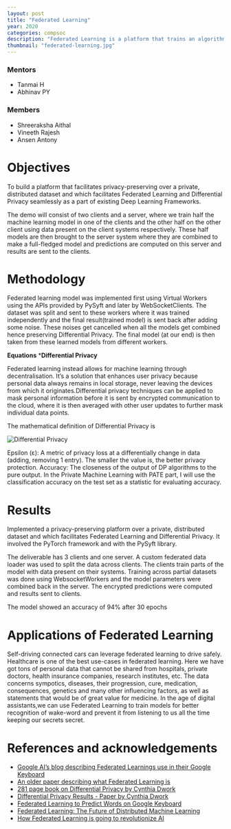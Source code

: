 ```yaml
---
layout: post
title: "Federated Learning"
year: 2020
categories: compsoc
description: "Federated Learning is a platform that trains an algorithm across multiple decentralized devices or servers holding local data samples, without exchanging their data samples."
thumbnail: "federated-learning.jpg"
---
```


### Mentors
- Tanmai H
- Abhinav PY

### Members
- Shreeraksha Aithal
- Vineeth Rajesh
- Ansen Antony


# Objectives

To build a platform that facilitates privacy-preserving over a private, distributed dataset and which facilitates Federated Learning and Differential Privacy seamlessly as a part of existing Deep Learning Frameworks.

The demo will consist of two clients and a server, where we train half the machine learning model in one of the clients and the other half on the other client using data present on the client systems respectively. These half models are then brought to the server system where they are combined to make a full-fledged model and predictions are computed on this server and results are sent to the clients.

#  Methodology

Federated learning model was implemented first using Virtual Workers using the APIs provided by PySyft and later by WebSocketClients. The dataset was split and sent to these workers where it was trained independently and the final result(trained model) is sent back after adding some noise. These noises get cancelled when all the models get combined hence preserving Differential Privacy. The final model (at our end) is then taken from these learned models from different workers.


**Equations**
***Differential Privacy**

Federated learning instead allows for machine learning through decentralisation. It’s a solution that enhances user privacy because personal data always remains in local storage, never leaving the devices from which it originates.Differential privacy techniques can be applied to mask personal information before it is sent by encrypted communication to the cloud, where it is then averaged with other user updates to further mask individual data points.

The mathematical definition of Differential Privacy is


![Differential Privacy](/virtual-expo/assets/img/compsoc/differentialprivacy.png)

Epsilon (ε): A metric of privacy loss at a differentially change in data (adding, removing 1 entry). The smaller the value is, the better privacy protection.
Accuracy: The closeness of the output of DP algorithms to the pure output. In the Private Machine Learning with PATE part, I will use the classification accuracy on the test set as a statistic for evaluating accuracy.


# Results
Implemented a privacy-preserving  platform over a private, distributed dataset and which facilitates Federated Learning and Differential Privacy. It involved the PyTorch framework and with the PySyft library.

The deliverable has 3 clients and one server. A custom federated data loader was used to split the data across clients.
The clients train parts of the model with data present on their systems. Training across partial datasets was done using WebsocketWorkers and the model parameters were combined back in the server. 
The encrypted predictions were computed and results sent to clients. 

The model showed an accuracy of 94% after 30 epochs

#  Applications of Federated Learning
Self-driving connected cars can leverage federated learning to drive safely.
Healthcare is one of the best use-cases in federated learning. Here we have got tons of personal data that cannot be shared from hospitals, private doctors, health insurance companies, research institutes, etc. The data concerns sympotics, diseases, their progression, cure, medication, consequences, genetics and many other influencing factors, as well as statements that would be of great value for medicine.
In the age of digital assistants,we can use Federated Learning to train models for better recognition of wake-word and prevent it from listening to us all the time keeping our secrets secret.

#  References and acknowledgements 
- [Google AI’s blog describing Federated Learnings use in their Google Keyboard](http://ai.googleblog.com/2017/04/federated-learning-collaborative.html)
- [An older paper describing what Federated Learning is](https://ai.google/research/pubs/pub45648)
- [281 page book on Differential Privacy by Cynthia Dwork](https://www.cis.upenn.edu/~aaroth/Papers/privacybook.pdf)
- [Differential Privacy Results - Paper by Cynthia Dwork](https://web.cs.ucdavis.edu/~franklin/ecs289/2010/dwork_2008.pdf)
- [Federated Learning to Predict Words on Google Keyboard](https://arxiv.org/abs/1811.03604)
- [Federated Learning: The Future of Distributed Machine Learning](https://medium.com/syncedreview/federated-learning-the-future-of-distributed-machine-learning-eec95242d897)
- [How Federated Learning is going to revolutionize AI](https://towardsdatascience.com/how-federated-learning-is-going-to-revolutionize-ai-6e0ab580420f)
